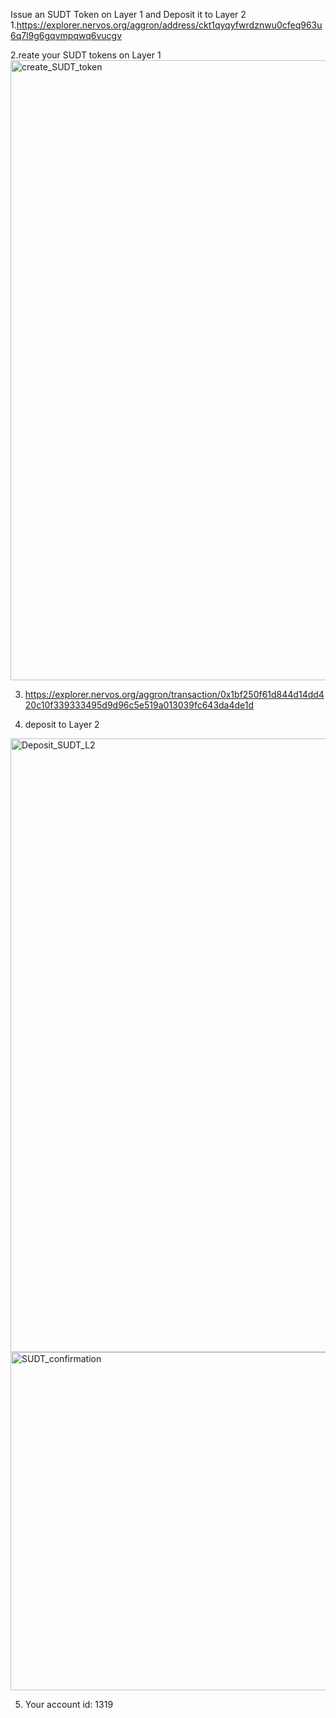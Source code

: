 Issue an SUDT Token on Layer 1 and Deposit it to Layer 2
1.https://explorer.nervos.org/aggron/address/ckt1qyqyfwrdznwu0cfeq963u6q7l9g6gqvmpqwq6vucgv

2.reate your SUDT tokens on Layer 1
<img width="992" alt="create_SUDT_token" src="https://user-images.githubusercontent.com/88662107/128840308-08f32bf0-7c93-44a7-9009-5f31fd820def.png">

3. https://explorer.nervos.org/aggron/transaction/0x1bf250f61d844d14dd420c10f339333495d9d96c5e519a013039fc643da4de1d

4. deposit to Layer 2
<img width="982" alt="Deposit_SUDT_L2" src="https://user-images.githubusercontent.com/88662107/128843548-e8907ec7-6168-4bb9-a2e9-7aae2cd8b257.png">
<img width="541" alt="SUDT_confirmation" src="https://user-images.githubusercontent.com/88662107/128843612-29c2b9b2-b41a-46f5-8b1a-b74a5d59797d.png">

5. Your account id: 1319

